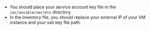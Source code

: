 - You should place your service account key file in the `iac/ansible/secrets` directory. 
- In the inventory file, you should replace your external IP of your VM instance and your ssh key file path.